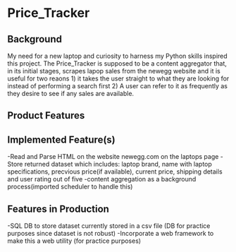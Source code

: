 # Price_Tracker
## Background

My need for a new laptop and curiosity to harness my Python skills inspired this project. The Price_Tracker is supposed to be a content 
aggregator that, in its initial stages, scrapes lapop sales from the newegg website and it is useful for two reaons 1) it
takes the user straight to what they are looking for instead of performing a search first 2) A user can refer to it as frequently as they desire
to see if any sales are available.

## Product Features

## Implemented Feature(s)
-Read and Parse HTML on the website newegg.com on the laptops page 
-Store returned dataset which includes: laptop brand, name with laptop specifications, precvious price(if available), current price, shipping details and user rating out of five
-content aggregation as a background process(imported scheduler to handle this)

## Features in Production
-SQL DB to store dataset currently stored in a csv file (DB for practice purposes since dataset is not robust)
-Incorporate a web framework to make this a web utility (for practice purposes)

